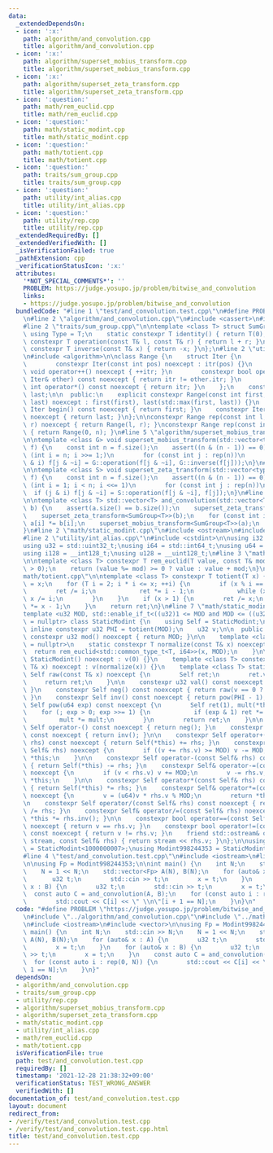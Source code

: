 ```yaml
---
data:
  _extendedDependsOn:
  - icon: ':x:'
    path: algorithm/and_convolution.cpp
    title: algorithm/and_convolution.cpp
  - icon: ':x:'
    path: algorithm/superset_mobius_transform.cpp
    title: algorithm/superset_mobius_transform.cpp
  - icon: ':x:'
    path: algorithm/superset_zeta_transform.cpp
    title: algorithm/superset_zeta_transform.cpp
  - icon: ':question:'
    path: math/rem_euclid.cpp
    title: math/rem_euclid.cpp
  - icon: ':question:'
    path: math/static_modint.cpp
    title: math/static_modint.cpp
  - icon: ':question:'
    path: math/totient.cpp
    title: math/totient.cpp
  - icon: ':question:'
    path: traits/sum_group.cpp
    title: traits/sum_group.cpp
  - icon: ':question:'
    path: utility/int_alias.cpp
    title: utility/int_alias.cpp
  - icon: ':question:'
    path: utility/rep.cpp
    title: utility/rep.cpp
  _extendedRequiredBy: []
  _extendedVerifiedWith: []
  _isVerificationFailed: true
  _pathExtension: cpp
  _verificationStatusIcon: ':x:'
  attributes:
    '*NOT_SPECIAL_COMMENTS*': ''
    PROBLEM: https://judge.yosupo.jp/problem/bitwise_and_convolution
    links:
    - https://judge.yosupo.jp/problem/bitwise_and_convolution
  bundledCode: "#line 1 \"test/and_convolution.test.cpp\"\n#define PROBLEM \"https://judge.yosupo.jp/problem/bitwise_and_convolution\"\
    \n#line 2 \"algorithm/and_convolution.cpp\"\n#include <cassert>\n#include <vector>\n\
    #line 2 \"traits/sum_group.cpp\"\n\ntemplate <class T> struct SumGroup {\n   \
    \ using Type = T;\n    static constexpr T identity() { return T(0); }\n    static\
    \ constexpr T operation(const T& l, const T& r) { return l + r; }\n    static\
    \ constexpr T inverse(const T& x) { return -x; }\n};\n#line 2 \"utility/rep.cpp\"\
    \n#include <algorithm>\n\nclass Range {\n    struct Iter {\n        int itr;\n\
    \        constexpr Iter(const int pos) noexcept : itr(pos) {}\n        constexpr\
    \ void operator++() noexcept { ++itr; }\n        constexpr bool operator!=(const\
    \ Iter& other) const noexcept { return itr != other.itr; }\n        constexpr\
    \ int operator*() const noexcept { return itr; }\n    };\n    const Iter first,\
    \ last;\n\n  public:\n    explicit constexpr Range(const int first, const int\
    \ last) noexcept : first(first), last(std::max(first, last)) {}\n    constexpr\
    \ Iter begin() const noexcept { return first; }\n    constexpr Iter end() const\
    \ noexcept { return last; }\n};\n\nconstexpr Range rep(const int l, const int\
    \ r) noexcept { return Range(l, r); }\nconstexpr Range rep(const int n) noexcept\
    \ { return Range(0, n); }\n#line 5 \"algorithm/superset_mobius_transform.cpp\"\
    \n\ntemplate <class G> void superset_mobius_transform(std::vector<typename G::Type>&\
    \ f) {\n    const int n = f.size();\n    assert((n & (n - 1)) == 0);\n    for\
    \ (int i = n; i >>= 1;)\n        for (const int j : rep(n))\n            if (j\
    \ & i) f[j & ~i] = G::operation(f[j & ~i], G::inverse(f[j]));\n}\n#line 5 \"algorithm/superset_zeta_transform.cpp\"\
    \n\ntemplate <class S> void superset_zeta_transform(std::vector<typename S::type>&\
    \ f) {\n    const int n = f.size();\n    assert((n & (n - 1)) == 0);\n    for\
    \ (int i = 1; i < n; i <<= 1)\n        for (const int j : rep(n))\n          \
    \  if (j & i) f[j & ~i] = S::operation(f[j & ~i], f[j]);\n}\n#line 8 \"algorithm/and_convolution.cpp\"\
    \n\ntemplate <class T> std::vector<T> and_convolution(std::vector<T> a, std::vector<T>\
    \ b) {\n    assert(a.size() == b.size());\n    superset_zeta_transform<SumGroup<T>>(a);\n\
    \    superset_zeta_transform<SumGroup<T>>(b);\n    for (const int i : rep(a.size()))\
    \ a[i] *= b[i];\n    superset_mobius_transform<SumGroup<T>>(a);\n    return a;\n\
    }\n#line 2 \"math/static_modint.cpp\"\n#include <ostream>\n#include <type_traits>\n\
    #line 2 \"utility/int_alias.cpp\"\n#include <cstdint>\n\nusing i32 = std::int32_t;\n\
    using u32 = std::uint32_t;\nusing i64 = std::int64_t;\nusing u64 = std::uint64_t;\n\
    using i128 = __int128_t;\nusing u128 = __uint128_t;\n#line 3 \"math/rem_euclid.cpp\"\
    \n\ntemplate <class T> constexpr T rem_euclid(T value, const T& mod) {\n    assert(mod\
    \ > 0);\n    return (value %= mod) >= 0 ? value : value + mod;\n}\n#line 2 \"\
    math/totient.cpp\"\n\ntemplate <class T> constexpr T totient(T x) {\n    T ret\
    \ = x;\n    for (T i = 2; i * i <= x; ++i) {\n        if (x % i == 0) {\n    \
    \        ret /= i;\n            ret *= i - 1;\n            while (x % i == 0)\
    \ x /= i;\n        }\n    }\n    if (x > 1) {\n        ret /= x;\n        ret\
    \ *= x - 1;\n    }\n    return ret;\n}\n#line 7 \"math/static_modint.cpp\"\n\n\
    template <u32 MOD, std::enable_if_t<((u32)1 <= MOD and MOD <= ((u32)1 << 31))>*\
    \ = nullptr> class StaticModint {\n    using Self = StaticModint;\n\n    static\
    \ inline constexpr u32 PHI = totient(MOD);\n    u32 v;\n\n  public:\n    static\
    \ constexpr u32 mod() noexcept { return MOD; }\n\n    template <class T, std::enable_if_t<std::is_integral_v<T>>*\
    \ = nullptr>\n    static constexpr T normalize(const T& x) noexcept {\n      \
    \  return rem_euclid<std::common_type_t<T, i64>>(x, MOD);\n    }\n\n    constexpr\
    \ StaticModint() noexcept : v(0) {}\n    template <class T> constexpr StaticModint(const\
    \ T& x) noexcept : v(normalize(x)) {}\n    template <class T> static constexpr\
    \ Self raw(const T& x) noexcept {\n        Self ret;\n        ret.v = x;\n   \
    \     return ret;\n    }\n\n    constexpr u32 val() const noexcept { return v;\
    \ }\n    constexpr Self neg() const noexcept { return raw(v == 0 ? 0 : MOD - v);\
    \ }\n    constexpr Self inv() const noexcept { return pow(PHI - 1); }\n    constexpr\
    \ Self pow(u64 exp) const noexcept {\n        Self ret(1), mult(*this);\n    \
    \    for (; exp > 0; exp >>= 1) {\n            if (exp & 1) ret *= mult;\n   \
    \         mult *= mult;\n        }\n        return ret;\n    }\n\n    constexpr\
    \ Self operator-() const noexcept { return neg(); }\n    constexpr Self operator~()\
    \ const noexcept { return inv(); }\n\n    constexpr Self operator+(const Self&\
    \ rhs) const noexcept { return Self(*this) += rhs; }\n    constexpr Self& operator+=(const\
    \ Self& rhs) noexcept {\n        if ((v += rhs.v) >= MOD) v -= MOD;\n        return\
    \ *this;\n    }\n\n    constexpr Self operator-(const Self& rhs) const noexcept\
    \ { return Self(*this) -= rhs; }\n    constexpr Self& operator-=(const Self& rhs)\
    \ noexcept {\n        if (v < rhs.v) v += MOD;\n        v -= rhs.v;\n        return\
    \ *this;\n    }\n\n    constexpr Self operator*(const Self& rhs) const noexcept\
    \ { return Self(*this) *= rhs; }\n    constexpr Self& operator*=(const Self& rhs)\
    \ noexcept {\n        v = (u64)v * rhs.v % MOD;\n        return *this;\n    }\n\
    \n    constexpr Self operator/(const Self& rhs) const noexcept { return Self(*this)\
    \ /= rhs; }\n    constexpr Self& operator/=(const Self& rhs) noexcept { return\
    \ *this *= rhs.inv(); }\n\n    constexpr bool operator==(const Self& rhs) const\
    \ noexcept { return v == rhs.v; }\n    constexpr bool operator!=(const Self& rhs)\
    \ const noexcept { return v != rhs.v; }\n    friend std::ostream& operator<<(std::ostream&\
    \ stream, const Self& rhs) { return stream << rhs.v; }\n};\n\nusing Modint1000000007\
    \ = StaticModint<1000000007>;\nusing Modint998244353 = StaticModint<998244353>;\n\
    #line 4 \"test/and_convolution.test.cpp\"\n#include <iostream>\n#line 6 \"test/and_convolution.test.cpp\"\
    \n\nusing Fp = Modint998244353;\n\nint main() {\n    int N;\n    std::cin >> N;\n\
    \    N = 1 << N;\n    std::vector<Fp> A(N), B(N);\n    for (auto& x : A) {\n \
    \       u32 t;\n        std::cin >> t;\n        x = t;\n    }\n    for (auto&\
    \ x : B) {\n        u32 t;\n        std::cin >> t;\n        x = t;\n    }\n  \
    \  const auto C = and_convolution(A, B);\n    for (const auto i : rep(0, N)) {\n\
    \        std::cout << C[i] << \" \\n\"[i + 1 == N];\n    }\n}\n"
  code: "#define PROBLEM \"https://judge.yosupo.jp/problem/bitwise_and_convolution\"\
    \n#include \"../algorithm/and_convolution.cpp\"\n#include \"../math/static_modint.cpp\"\
    \n#include <iostream>\n#include <vector>\n\nusing Fp = Modint998244353;\n\nint\
    \ main() {\n    int N;\n    std::cin >> N;\n    N = 1 << N;\n    std::vector<Fp>\
    \ A(N), B(N);\n    for (auto& x : A) {\n        u32 t;\n        std::cin >> t;\n\
    \        x = t;\n    }\n    for (auto& x : B) {\n        u32 t;\n        std::cin\
    \ >> t;\n        x = t;\n    }\n    const auto C = and_convolution(A, B);\n  \
    \  for (const auto i : rep(0, N)) {\n        std::cout << C[i] << \" \\n\"[i +\
    \ 1 == N];\n    }\n}"
  dependsOn:
  - algorithm/and_convolution.cpp
  - traits/sum_group.cpp
  - utility/rep.cpp
  - algorithm/superset_mobius_transform.cpp
  - algorithm/superset_zeta_transform.cpp
  - math/static_modint.cpp
  - utility/int_alias.cpp
  - math/rem_euclid.cpp
  - math/totient.cpp
  isVerificationFile: true
  path: test/and_convolution.test.cpp
  requiredBy: []
  timestamp: '2021-12-28 21:38:32+09:00'
  verificationStatus: TEST_WRONG_ANSWER
  verifiedWith: []
documentation_of: test/and_convolution.test.cpp
layout: document
redirect_from:
- /verify/test/and_convolution.test.cpp
- /verify/test/and_convolution.test.cpp.html
title: test/and_convolution.test.cpp
---
```

